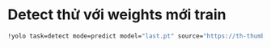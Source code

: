 # Detect thử với weights mới train
```cmd
!yolo task=detect mode=predict model="last.pt" source="https://th-thumbnailer.cdn-si-edu.com/Ixp3QIsrHPRYHfGgbsQ6gUKE46k=/fit-in/1600x0/https://tf-cmsv2-smithsonianmag-media.s3.amazonaws.com/filer/17/fe/17fe402e-ffbe-4879-b2f9-3684ca6fee6b/h6jf46.jpg"
```
